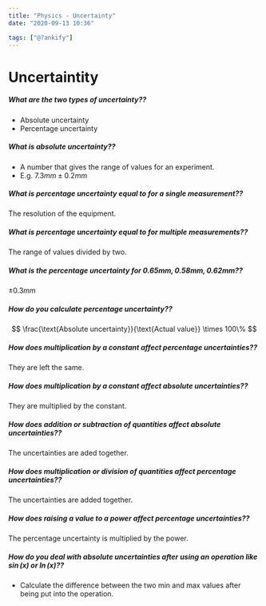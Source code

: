 ```yaml
---
title: "Physics - Uncertainty"
date: "2020-09-13 10:36"

tags: ["@?ankify"]
---
```


# Uncertaintity
##### What are the two types of uncertainty??
* Absolute uncertainty
* Percentage uncertainty

##### What is absolute uncertainty??
* A number that gives the range of values for an experiment.
* E.g. $7.3mm \pm 0.2mm$

##### What is percentage uncertainty equal to for a single measurement??
The resolution of the equipment.

##### What is percentage uncertainty equal to for multiple measurements??
The range of values divided by two.

##### What is the percentage uncertainty for $0.65mm, 0.58mm, 0.62mm$??
$\pm 0.3mm$

##### How do you calculate percentage uncertainty??
$$
\frac{\text{Absolute uncertainty}}{\text{Actual value}} \times 100\%
$$

##### How does multiplication by a constant affect percentage uncertainties??
They are left the same.

##### How does multiplication by a constant affect absolute uncertainties??
They are multiplied by the constant.

##### How does addition or subtraction of quantities affect absolute uncertainties??
The uncertainties are aded together.

##### How does multiplication or division of quantities affect percentage uncertainties??
The uncertainties are added together.

##### How does raising a value to a power affect percentage uncertainties??
The percentage uncertainty is multiplied by the power.

##### How do you deal with absolute uncertainties after using an operation like $\sin(x)$ or $\ln(x)$??
* Calculate the difference between the two min and max values after being put into the operation.
